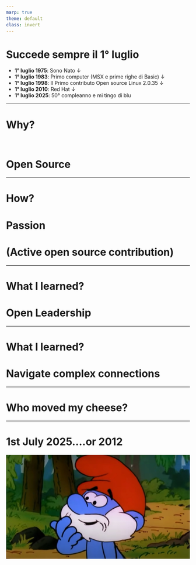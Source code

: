 ```yaml
---
marp: true
theme: default
class: invert
---
```


# Succede sempre il 1° luglio

- **1° luglio 1975**: Sono Nato
  ↓
- **1° luglio 1983**: Primo computer (MSX e prime righe di Basic)
  ↓
- **1° luglio 1998**: Il Primo contributo Open source Linux 2.0.35
  ↓
- **1° luglio 2010**: Red Hat
  ↓
- **1° luglio 2025**: 50° compleanno e mi tingo di blu
---

# Why?
<br>

# Open Source

---

# How?

# Passion

# (Active open source contribution)

---

# What I learned?

# Open Leadership

---

# What I learned?

# Navigate complex connections

---

# Who moved my cheese?


---

# 1st July 2025....or 2012

![width:800](grande_puffo.jpg)